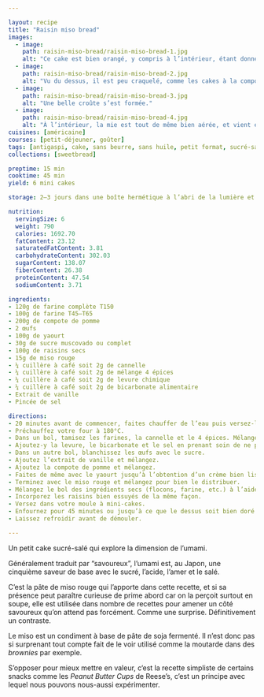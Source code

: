 ```yaml
---

layout: recipe
title: "Raisin miso bread"
images:
  - image:
    path: raisin-miso-bread/raisin-miso-bread-1.jpg
    alt: "Ce cake est bien orangé, y compris à l’intérieur, étant donné la présence du miso rouge."
  - image:
    path: raisin-miso-bread/raisin-miso-bread-2.jpg
    alt: "Vu du dessus, il est peu craquelé, comme les cakes à la compote en général, et dévoile des raisins secs."
  - image:
    path: raisin-miso-bread/raisin-miso-bread-3.jpg
    alt: "Une belle croûte s’est formée."
  - image:
    path: raisin-miso-bread/raisin-miso-bread-4.jpg
    alt: "À l’intérieur, la mie est tout de même bien aérée, et vient enrober les raisins secs réhydratés."
cuisines: [américaine]
courses: [petit-déjeuner, goûter]
tags: [antigaspi, cake, sans beurre, sans huile, petit format, sucré-salé]
collections: [sweetbread]

preptime: 15 min
cooktime: 45 min
yield: 6 mini cakes

storage: 2–3 jours dans une boîte hermétique à l’abri de la lumière et de la chaleur. 5 jours au frigo. 2 mois au congélateur.

nutrition:
  servingSize: 6
  weight: 790
  calories: 1692.70
  fatContent: 23.12
  saturatedFatContent: 3.81
  carbohydrateContent: 302.03
  sugarContent: 138.07
  fiberContent: 26.38
  proteinContent: 47.54
  sodiumContent: 3.71

ingredients:
- 120g de farine complète T150
- 100g de farine T45–T65
- 200g de compote de pomme 
- 2 œufs
- 100g de yaourt
- 30g de sucre muscovado ou complet
- 100g de raisins secs
- 15g de miso rouge
- ¼ cuillère à café soit 2g de cannelle
- ¼ cuillère à café soit 2g de mélange 4 épices
- ¼ cuillère à café soit 2g de levure chimique
- ¼ cuillère à café soit 2g de bicarbonate alimentaire
- Extrait de vanille 
- Pincée de sel 

directions:
- 20 minutes avant de commencer, faites chauffer de l’eau puis versez-la dans un bol avec les raisins pour les réhydrater.
- Préchauffez votre four à 180°C.
- Dans un bol, tamisez les farines, la cannelle et le 4 épices. Mélangez. 
- Ajoutez-y la levure, le bicarbonate et le sel en prenant soin de ne pas les mettre en contact pour le moment. Réservez.
- Dans un autre bol, blanchissez les œufs avec le sucre. 
- Ajoutez l’extrait de vanille et mélangez.
- Ajoutez la compote de pomme et mélangez.
- Faites de même avec le yaourt jusqu’à l’obtention d’un crème bien lisse.
- Terminez avec le miso rouge et mélangez pour bien le distribuer.
- Mélangez le bol des ingrédients secs (flocons, farine, etc.) à l’aide d’un fouet puis incorporez le en 2 fois dans le bol des ingrédients humides à l’aide d’une maryse.
- Incorporez les raisins bien essuyés de la même façon.
- Versez dans votre moule à mini-cakes.
- Enfournez pour 45 minutes ou jusqu’à ce que le dessus soit bien doré et que la pointe d’un couteau ressorte légèrement humide.
- Laissez refroidir avant de démouler.

---
```


Un petit cake sucré-salé qui explore la dimension de l’umami.

Généralement traduit par “savoureux”, l’umami est, au Japon, une cinquième saveur de base avec le sucré, l’acide, l’amer et le salé.

C’est la pâte de miso rouge qui l’apporte dans cette recette, et si sa présence peut paraître curieuse de prime abord car on la perçoit surtout en soupe, elle est utilisée dans nombre de recettes pour amener un côté savoureux qu’on attend pas forcément. Comme une surprise. Définitivement un contraste.

Le miso est un condiment à base de pâte de soja fermenté. Il n’est donc pas si surprenant tout compte fait de le voir utilisé comme la moutarde dans des <i lang="en">brownies</i> par exemple. 

S’opposer pour mieux mettre en valeur, c‘est la recette simpliste de certains snacks comme les <i lang="en">Peanut Butter Cups</i> de Reese’s, c’est un principe avec lequel nous pouvons nous-aussi expérimenter.